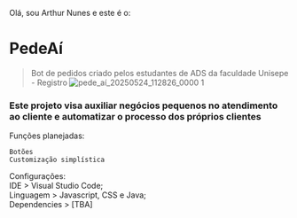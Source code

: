 Olá, sou Arthur Nunes e este é o:
# PedeAí
> Bot de pedidos criado pelos estudantes de ADS da faculdade Unisepe - Registro
![pede_aí_20250524_112826_0000 1](https://github.com/user-attachments/assets/839578f9-9ab4-48df-ad0c-ad51218c373c)



### Este projeto visa auxiliar negócios pequenos no atendimento ao cliente e automatizar o processo dos próprios clientes

Funções planejadas:
```
Botões
Customização simplística
```
Configurações:  
IDE > Visual Studio Code;  
Linguagem > Javascript, CSS e Java;  
Dependencies > [TBA]  

